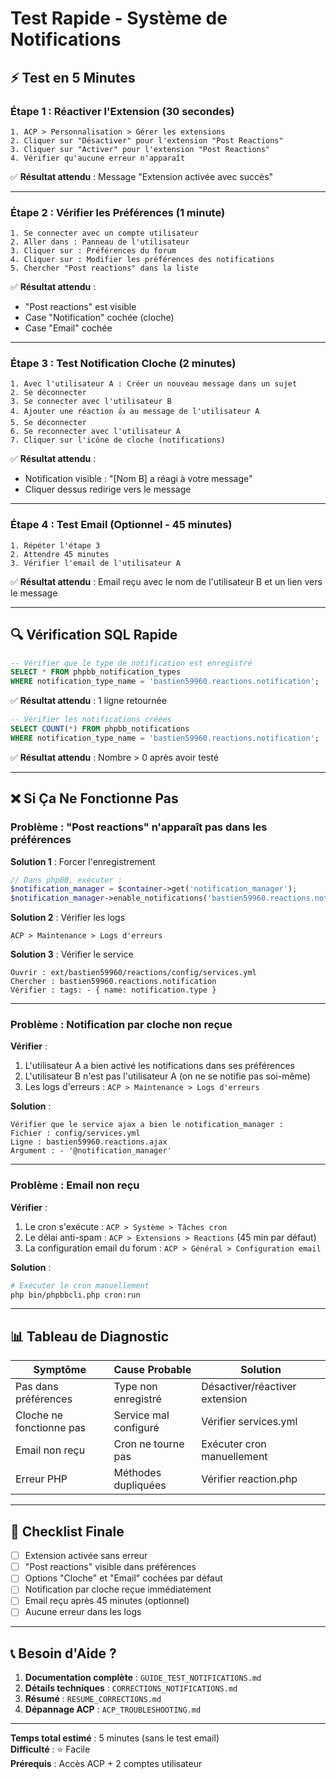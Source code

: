 # Test Rapide - Système de Notifications

## ⚡ Test en 5 Minutes

### Étape 1 : Réactiver l'Extension (30 secondes)
```
1. ACP > Personnalisation > Gérer les extensions
2. Cliquer sur "Désactiver" pour l'extension "Post Reactions"
3. Cliquer sur "Activer" pour l'extension "Post Reactions"
4. Vérifier qu'aucune erreur n'apparaît
```
✅ **Résultat attendu** : Message "Extension activée avec succès"

---

### Étape 2 : Vérifier les Préférences (1 minute)
```
1. Se connecter avec un compte utilisateur
2. Aller dans : Panneau de l'utilisateur
3. Cliquer sur : Préférences du forum
4. Cliquer sur : Modifier les préférences des notifications
5. Chercher "Post reactions" dans la liste
```
✅ **Résultat attendu** : 
- "Post reactions" est visible
- Case "Notification" cochée (cloche)
- Case "Email" cochée

---

### Étape 3 : Test Notification Cloche (2 minutes)
```
1. Avec l'utilisateur A : Créer un nouveau message dans un sujet
2. Se déconnecter
3. Se connecter avec l'utilisateur B
4. Ajouter une réaction 👍 au message de l'utilisateur A
5. Se déconnecter
6. Se reconnecter avec l'utilisateur A
7. Cliquer sur l'icône de cloche (notifications)
```
✅ **Résultat attendu** : 
- Notification visible : "[Nom B] a réagi à votre message"
- Cliquer dessus redirige vers le message

---

### Étape 4 : Test Email (Optionnel - 45 minutes)
```
1. Répéter l'étape 3
2. Attendre 45 minutes
3. Vérifier l'email de l'utilisateur A
```
✅ **Résultat attendu** : Email reçu avec le nom de l'utilisateur B et un lien vers le message

---

## 🔍 Vérification SQL Rapide

```sql
-- Vérifier que le type de notification est enregistré
SELECT * FROM phpbb_notification_types 
WHERE notification_type_name = 'bastien59960.reactions.notification';
```
✅ **Résultat attendu** : 1 ligne retournée

```sql
-- Vérifier les notifications créées
SELECT COUNT(*) FROM phpbb_notifications 
WHERE notification_type_name = 'bastien59960.reactions.notification';
```
✅ **Résultat attendu** : Nombre > 0 après avoir testé

---

## ❌ Si Ça Ne Fonctionne Pas

### Problème : "Post reactions" n'apparaît pas dans les préférences

**Solution 1** : Forcer l'enregistrement
```php
// Dans phpBB, exécuter :
$notification_manager = $container->get('notification_manager');
$notification_manager->enable_notifications('bastien59960.reactions.notification');
```

**Solution 2** : Vérifier les logs
```
ACP > Maintenance > Logs d'erreurs
```

**Solution 3** : Vérifier le service
```
Ouvrir : ext/bastien59960/reactions/config/services.yml
Chercher : bastien59960.reactions.notification
Vérifier : tags: - { name: notification.type }
```

---

### Problème : Notification par cloche non reçue

**Vérifier** :
1. L'utilisateur A a bien activé les notifications dans ses préférences
2. L'utilisateur B n'est pas l'utilisateur A (on ne se notifie pas soi-même)
3. Les logs d'erreurs : `ACP > Maintenance > Logs d'erreurs`

**Solution** :
```
Vérifier que le service ajax a bien le notification_manager :
Fichier : config/services.yml
Ligne : bastien59960.reactions.ajax
Argument : - '@notification_manager'
```

---

### Problème : Email non reçu

**Vérifier** :
1. Le cron s'exécute : `ACP > Système > Tâches cron`
2. Le délai anti-spam : `ACP > Extensions > Reactions` (45 min par défaut)
3. La configuration email du forum : `ACP > Général > Configuration email`

**Solution** :
```bash
# Exécuter le cron manuellement
php bin/phpbbcli.php cron:run
```

---

## 📊 Tableau de Diagnostic

| Symptôme | Cause Probable | Solution |
|----------|----------------|----------|
| Pas dans préférences | Type non enregistré | Désactiver/réactiver extension |
| Cloche ne fonctionne pas | Service mal configuré | Vérifier services.yml |
| Email non reçu | Cron ne tourne pas | Exécuter cron manuellement |
| Erreur PHP | Méthodes dupliquées | Vérifier reaction.php |

---

## 🎯 Checklist Finale

- [ ] Extension activée sans erreur
- [ ] "Post reactions" visible dans préférences
- [ ] Options "Cloche" et "Email" cochées par défaut
- [ ] Notification par cloche reçue immédiatement
- [ ] Email reçu après 45 minutes (optionnel)
- [ ] Aucune erreur dans les logs

---

## 📞 Besoin d'Aide ?

1. **Documentation complète** : `GUIDE_TEST_NOTIFICATIONS.md`
2. **Détails techniques** : `CORRECTIONS_NOTIFICATIONS.md`
3. **Résumé** : `RESUME_CORRECTIONS.md`
4. **Dépannage ACP** : `ACP_TROUBLESHOOTING.md`

---

**Temps total estimé** : 5 minutes (sans le test email)  
**Difficulté** : ⭐ Facile  
**Prérequis** : Accès ACP + 2 comptes utilisateur
